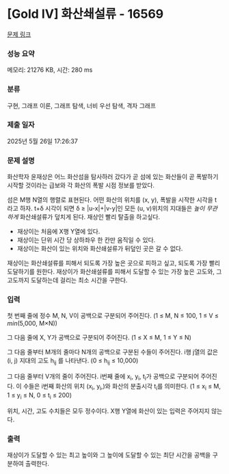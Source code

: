 # [Gold IV] 화산쇄설류 - 16569 

[문제 링크](https://www.acmicpc.net/problem/16569) 

### 성능 요약

메모리: 21276 KB, 시간: 280 ms

### 분류

구현, 그래프 이론, 그래프 탐색, 너비 우선 탐색, 격자 그래프

### 제출 일자

2025년 5월 26일 17:26:37

### 문제 설명

<p>화산학자 윤재상은 어느 화산섬을 탐사하러 갔다가 곧 섬에 있는 화산들이 곧 폭발하기 시작할 것이라는 급보와 각 화산의 폭발 시점 정보를 받았다.</p>

<p>섬은 M행 N열의 행렬로 표현된다. 어떤 화산의 위치를 (x, y), 폭발을 시작한 시각을 t 라고 하자. t+δ 시각이 되면 δ ≥ |u-x|+|v-y|인 모든 (u, v)위치의 지대들은 <em>높이 무관하게</em> 화산쇄설류가 덮치게 된다. 재상인 빨리 탈출을 하고싶다.</p>

<ul>
	<li>재상이는 처음에 X행 Y열에 있다.</li>
	<li>재상이는 단위 시간 당 상하좌우 한 칸만 움직일 수 있다.</li>
	<li>재상이는 화산이 있는 위치와 화산쇄설류가 뒤덮인 곳은 갈 수 없다.</li>
</ul>

<p>재상이는 화산쇄설류를 피해서 되도록 가장 높은 곳으로 피하고 싶고, 되도록 가장 빨리 도달하기를 원한다. 재상이가 화산쇄설류를 피해서 도달할 수 있는 가장 높은 고도와, 그 고도까지 도달하는데 걸리는 최소 시간을 구한다.</p>

### 입력 

 <p>첫 번째 줄에 정수 M, N, V이 공백으로 구분되어 주어진다. (1 ≤ M, N ≤ 100, 1 ≤ V ≤ <em>min</em>(5,000, M×N))</p>

<p>그 다음 줄에 X, Y가 공백으로 구분되어 주어진다. (1 ≤ X ≤ M, 1 ≤ Y ≤ N)</p>

<p>그 다음 줄부터 M개의 줄마다 N개의 공백으로 구분된 수들이 주어진다. i행 j열의 값은 (i, j) 지대의 고도 h<sub>ij</sub> 를 나타낸다. (0 ≤ h<sub>ij</sub> ≤ 10,000)</p>

<p>그 다음 줄부터 V개의 줄이 주어진다. i번째 줄에 x<sub>i</sub>, y<sub>i</sub>, t<sub>i</sub>가 공백으로 구분되어 주어진다. 이 수들은 i번째 화산의 위치 (x<sub>i</sub>, y<sub>i</sub>,)와 화산의 분출시각 t<sub>i</sub>를 의미한다. (1 ≤ x<sub>i</sub> ≤ M, 1 ≤ y<sub>i</sub> ≤ N, 0 ≤ t<sub>i</sub> ≤ 200)</p>

<p>위치, 시간, 고도 수치들은 모두 정수이다. X행 Y열에 화산이 있는 입력은 주어지지 않는다.</p>

### 출력 

 <p>재상이가 도달할 수 있는 최고 높이와 그 높이에 도달할 수 있는 최단 시간을 공백을 구분하여 출력한다.</p>

